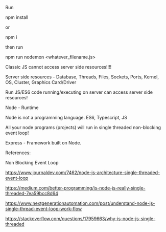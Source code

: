 
Run

npm install

or

npm i

then run

npm run nodemon <whatever_filename.js>

Classic JS cannot access server side resources!!!!

Server side resources - Database, Threads, Files, Sockets, Ports, Kernel, OS, Cluster, Graphics Card/Driver

Run JS/ES6 code running/executing on server can access server side resources!

Node - Runtime

Node is not a programming language. ES6, Typescript, JS

All your node programs (projects) will run in single threaded non-blocking event loop!

Express - Framework built on Node.

References:

Non Blocking Event Loop

https://www.journaldev.com/7462/node-js-architecture-single-threaded-event-loop

https://medium.com/better-programming/is-node-js-really-single-threaded-7ea59bcc8d64

https://www.nextgenerationautomation.com/post/understand-node-js-single-thread-event-loop-work-flow

https://stackoverflow.com/questions/17959663/why-is-node-js-single-threaded